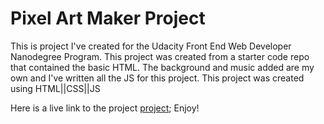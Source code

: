 # Pixel Art Maker Project

This is project I've created for the Udacity Front End Web Developer Nanodegree Program.
This project was created from a starter code repo that contained the basic HTML. The background and music added are my own and I've written all the JS for this project.
This project was created using HTML||CSS||JS

Here is a live link to the project [project](https://michellelanecode.github.io/Pix-Art-Maker/);
Enjoy!
